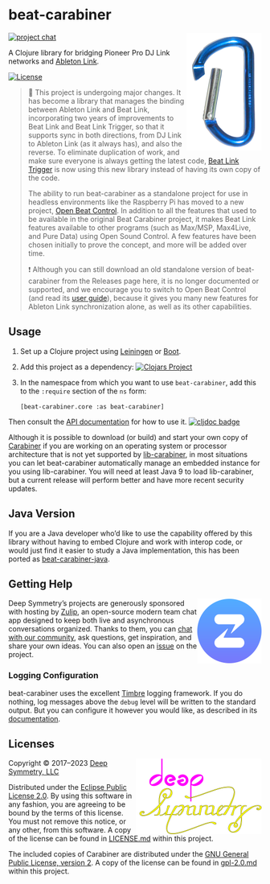 # beat-carabiner

<img alt="a blue carabiner" align="right" width="150" src="doc/assets/carabiner.png">

[![project chat](https://img.shields.io/badge/chat-on%20zulip-brightgreen)](https://deep-symmetry.zulipchat.com/#narrow/stream/278354-carabiner)

A Clojure library for bridging Pioneer Pro DJ Link networks and
[Ableton Link](https://www.ableton.com/en/link/).

[![License](https://img.shields.io/badge/License-Eclipse%20Public%20License%202.0-blue.svg)](#licenses)

> :construction: This project is undergoing major changes. It has
> become a library that manages the binding between Ableton Link and
> Beat Link, incorporating two years of improvements to Beat Link and
> Beat Link Trigger, so that it supports sync in both directions, from
> DJ Link to Ableton Link (as it always has), and also the reverse. To
> eliminate duplication of work, and make sure everyone is always
> getting the latest code, [Beat Link
> Trigger](https://github.com/Deep-Symmetry/beat-link-trigger) is now
> using this new library instead of having its own copy of the code.
>
> The ability to run beat-carabiner as a standalone project for use in
> headless environments like the Raspberry Pi has moved to a new
> project, [Open Beat
> Control](https://github.com/Deep-Symmetry/open-beat-control). In
> addition to all the features that used to be available in the
> original Beat Carabiner project, it makes Beat Link features
> available to other programs (such as Max/MSP, Max4Live, and Pure
> Data) using Open Sound Control. A few features have been chosen
> initially to prove the concept, and more will be added over time.
>
> :exclamation: Although you can still download an old standalone
> version of beat-carabiner from the Releases page here, it is no
> longer documented or supported, and we encourage you to switch to
> Open Beat Control (and read its [user
> guide](https://obc-guide.deepsymmetry.org/)), because it gives you
> many new features for Ableton Link synchronization alone, as well as
> its other capabilities.

## Usage

1. Set up a Clojure project using [Leiningen](http://leiningen.org) or
   [Boot](https://github.com/boot-clj/boot#boot--).

1. Add this project as a dependency:
   [![Clojars Project](https://img.shields.io/clojars/v/beat-carabiner.svg)](https://clojars.org/beat-carabiner)

1. In the namespace from which you want to use `beat-carabiner`,
   add this to the `:require` section of the `ns` form:

       [beat-carabiner.core :as beat-carabiner]

Then consult the [API
documentation](https://cljdoc.org/d/beat-carabiner/beat-carabiner/CURRENT/api/beat-carabiner.core)
for how to use it. [![cljdoc
badge](https://cljdoc.org/badge/beat-carabiner/beat-carabiner)](https://cljdoc.org/d/beat-carabiner/beat-carabiner/CURRENT/api/beat-carabiner.core)

Although it is possible to download (or build) and start your own copy
of [Carabiner](https://github.com/Deep-Symmetry/carabiner) if you are
working on an operating system or processor architecture that is not
yet supported by
[lib-carabiner](https://github.com/Deep-Symmetry/lib-carabiner), in most
situations you can let beat-carabiner automatically manage an embedded
instance for you using lib-carabiner. You will need at least Java 9 to
load lib-carabiner, but a current release will perform better and have
more recent security updates.

## Java Version

If you are a Java developer who’d like to use the capability offered
by this library without having to embed Clojure and work with interop
code, or would just find it easier to study a Java implementation,
this has been ported as 
[beat-carabiner-java](ttps://github.com/Deep-Symmetry/beat-carabiner-java).

## Getting Help

<a href="http://zulip.com"><img align="right" alt="Zulip logo"
 src="doc/assets/zulip-icon-circle.svg" width="128" height="128"></a>

Deep Symmetry&rsquo;s projects are generously sponsored with hosting
by <a href="https://zulip.com">Zulip</a>, an open-source modern team
chat app designed to keep both live and asynchronous conversations
organized. Thanks to them, you can <a
href="https://deep-symmetry.zulipchat.com/#narrow/stream/278354-carabiner">chat
with our community</a>, ask questions, get inspiration, and share your
own ideas. You can also open an
[issue](https://github.com/Deep-Symmetry/beat-carabiner/issues) on the
project.

### Logging Configuration

beat-carabiner uses the excellent
[Timbre](https://github.com/ptaoussanis/timbre) logging framework. If
you do nothing, log messages above the `debug` level will be written
to the standard output. But you can configure it however you would
like, as described in its
[documentation](https://github.com/ptaoussanis/timbre#configuration).

## Licenses

<a href="http://deepsymmetry.org"><img align="right" alt="Deep Symmetry"
 src="doc/assets/DS-logo-github.png" width="250" height="150"></a>

Copyright © 2017–2023 [Deep Symmetry, LLC](http://deepsymmetry.org)

Distributed under the [Eclipse Public License
2.0](https://opensource.org/licenses/EPL-2.0). By using this software
in any fashion, you are agreeing to be bound by the terms of this
license. You must not remove this notice, or any other, from this
software. A copy of the license can be found in
[LICENSE.md](https://github.com/Deep-Symmetry/beat-carabiner/blob/master/LICENSE.md)
within this project.

The included copies of Carabiner are distributed under the [GNU
General Public License, version
2](https://opensource.org/licenses/GPL-2.0). A copy of the license can be found in
[gpl-2.0.md](https://github.com/Deep-Symmetry/beat-carabiner/blob/master/gpl-2.0.md)
within this project.
